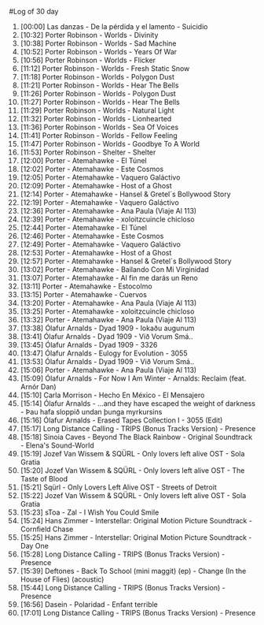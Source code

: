 #Log of 30 day

1. [00:00] Las danzas - De la pérdida y el lamento - Suicidio
1. [10:32] Porter Robinson - Worlds - Divinity
1. [10:38] Porter Robinson - Worlds - Sad Machine
1. [10:52] Porter Robinson - Worlds - Years Of War
1. [10:56] Porter Robinson - Worlds - Flicker
1. [11:12] Porter Robinson - Worlds - Fresh Static Snow
1. [11:18] Porter Robinson - Worlds - Polygon Dust
1. [11:21] Porter Robinson - Worlds - Hear The Bells
1. [11:26] Porter Robinson - Worlds - Polygon Dust
1. [11:27] Porter Robinson - Worlds - Hear The Bells
1. [11:29] Porter Robinson - Worlds - Natural Light
1. [11:32] Porter Robinson - Worlds - Lionhearted
1. [11:36] Porter Robinson - Worlds - Sea Of Voices
1. [11:41] Porter Robinson - Worlds - Fellow Feeling
1. [11:47] Porter Robinson - Worlds - Goodbye To A World
1. [11:53] Porter Robinson - Shelter - Shelter
1. [12:00] Porter - Atemahawke - El Túnel
1. [12:02] Porter - Atemahawke - Este Cosmos
1. [12:05] Porter - Atemahawke - Vaquero Galáctivo
1. [12:09] Porter - Atemahawke - Host of a Ghost
1. [12:14] Porter - Atemahawke - Hansel & Gretel´s Bollywood Story
1. [12:19] Porter - Atemahawke - Vaquero Galáctivo
1. [12:36] Porter - Atemahawke - Ana Paula (Viaje Al 113)
1. [12:39] Porter - Atemahawke - xoloitzcuincle chicloso
1. [12:44] Porter - Atemahawke - El Túnel
1. [12:46] Porter - Atemahawke - Este Cosmos
1. [12:49] Porter - Atemahawke - Vaquero Galáctivo
1. [12:53] Porter - Atemahawke - Host of a Ghost
1. [12:57] Porter - Atemahawke - Hansel & Gretel´s Bollywood Story
1. [13:02] Porter - Atemahawke - Bailando Con Mi Virginidad
1. [13:07] Porter - Atemahawke - Al fin me darás un Reno
1. [13:11] Porter - Atemahawke - Estocolmo
1. [13:15] Porter - Atemahawke - Cuervos
1. [13:20] Porter - Atemahawke - Ana Paula (Viaje Al 113)
1. [13:25] Porter - Atemahawke - xoloitzcuincle chicloso
1. [13:32] Porter - Atemahawke - Ana Paula (Viaje Al 113)
1. [13:38] Ólafur Arnalds - Dyad 1909 - lokaðu augunum
1. [13:41] Ólafur Arnalds - Dyad 1909 - Við Vorum Smá..
1. [13:45] Ólafur Arnalds - Dyad 1909 - 3326
1. [13:47] Ólafur Arnalds - Eulogy for Evolution - 3055
1. [13:53] Ólafur Arnalds - Dyad 1909 - Við Vorum Smá..
1. [15:06] Porter - Atemahawke - Ana Paula (Viaje Al 113)
1. [15:09] Ólafur Arnalds - For Now I Am Winter - Arnalds: Reclaim (feat. Arnór Dan)
1. [15:10] Carla Morrison - Hecho En México - El Mensajero
1. [15:14] Ólafur Arnalds - ...and they have escaped the weight of darkness - Þau hafa sloppið undan þunga myrkursins
1. [15:16] Ólafur Arnalds - Erased Tapes Collection I - 3055 (Edit)
1. [15:17] Long Distance Calling - TRIPS (Bonus Tracks Version) - Presence
1. [15:18] Sinoia Caves - Beyond The Black Rainbow - Original Soundtrack - Elena's Sound-World
1. [15:19] Jozef Van Wissem & SQÜRL - Only lovers left alive OST - Sola Gratia
1. [15:20] Jozef Van Wissem & SQÜRL - Only lovers left alive OST - The Taste of Blood
1. [15:21] Sqürl - Only Lovers Left Alive OST - Streets of Detroit
1. [15:22] Jozef Van Wissem & SQÜRL - Only lovers left alive OST - Sola Gratia
1. [15:23] sToa - Zal - I Wish You Could Smile
1. [15:24] Hans Zimmer - Interstellar: Original Motion Picture Soundtrack - Cornfield Chase
1. [15:25] Hans Zimmer - Interstellar: Original Motion Picture Soundtrack - Day One
1. [15:28] Long Distance Calling - TRIPS (Bonus Tracks Version) - Presence
1. [15:39] Deftones - Back To School (mini maggit) (ep) - Change (In the House of Flies) (acoustic)
1. [15:44] Long Distance Calling - TRIPS (Bonus Tracks Version) - Presence
1. [16:56] Dasein - Polaridad - Enfant terrible
1. [17:01] Long Distance Calling - TRIPS (Bonus Tracks Version) - Presence
